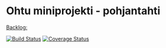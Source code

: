 # Ohtu miniprojekti - pohjantahti
[Backlog:](https://trello.com/b/rTCjQDnG/taskboard)

[![Build Status](https://travis-ci.org/rivorivo/pohjantahti.svg?branch=master)](https://travis-ci.org/rivorivo/pohjantahti) [![Coverage Status](https://coveralls.io/repos/github/rivorivo/pohjantahti/badge.svg?branch=master)](https://coveralls.io/github/rivorivo/pohjantahti?branch=master)


